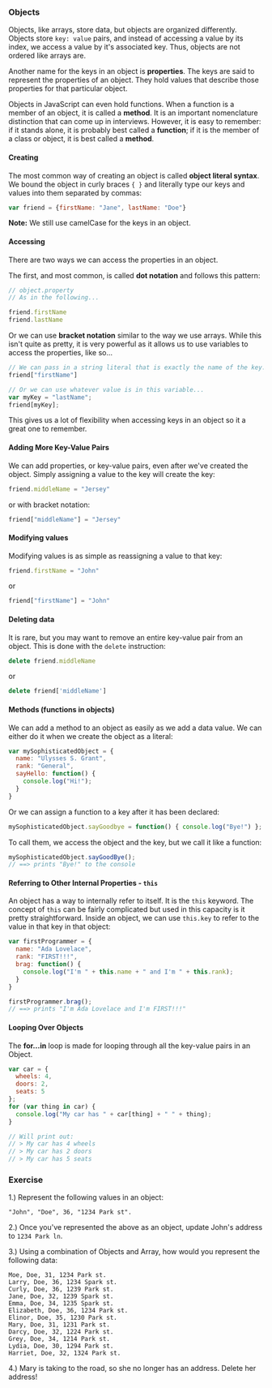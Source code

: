### Objects

Objects, like arrays, store data, but objects are organized differently. Objects store `key: value` pairs, and instead of accessing a value by its index, we access a value by it's associated key. Thus, objects are not ordered like arrays are.

Another name for the keys in an object is **properties**. The keys are said to represent the properties of an object. They hold values that describe those properties for that particular object.

Objects in JavaScript can even hold functions. When a function is a member of an object, it is called a **method**. It is an important nomenclature distinction that can come up in interviews. However, it is easy to remember: if it stands alone, it is probably best called a **function**; if it is the member of a class or object, it is best called a **method**.

#### Creating

The most common way of creating an object is called **object literal syntax**. We bound the object in curly braces `{ }` and literally type our keys and values into them separated by commas:

```js
var friend = {firstName: "Jane", lastName: "Doe"}
```

**Note:** We still use camelCase for the keys in an object.

#### Accessing

There are two ways we can access the properties in an object.

The first, and most common, is called **dot notation** and follows this pattern:

```js
// object.property
// As in the following...

friend.firstName
friend.lastName
```

Or we can use **bracket notation** similar to the way we use arrays. While this isn't quite as pretty, it is very powerful as it allows us to use variables to access the properties, like so...

```js
// We can pass in a string literal that is exactly the name of the key...
friend["firstName"]

// Or we can use whatever value is in this variable...
var myKey = "lastName";
friend[myKey];
```

This gives us a lot of flexibility when accessing keys in an object so it a great one to remember.

#### Adding More Key-Value Pairs

We can add properties, or key-value pairs, even after we've created the object. Simply assigning a value to the key will create the key:

```js
friend.middleName = "Jersey"
```
or with bracket notation:
```js
friend["middleName"] = "Jersey"
```

#### Modifying values

Modifying values is as simple as reassigning a value to that key:

```js
friend.firstName = "John"
```
or
```js
friend["firstName"] = "John"
```

#### Deleting data

It is rare, but you may want to remove an entire key-value pair from an object. This is done with the `delete` instruction:

```js
delete friend.middleName
```
or
```js
delete friend['middleName']
```

#### Methods (functions in objects)

We can add a method to an object as easily as we add a data value. We can either do it when we create the object as a literal:

```js
var mySophisticatedObject = {
  name: "Ulysses S. Grant",
  rank: "General",
  sayHello: function() {
    console.log("Hi!");
  }
}
```

Or we can assign a function to a key after it has been declared:

```js
mySophisticatedObject.sayGoodbye = function() { console.log("Bye!") };
```

To call them, we access the object and the key, but we call it like a function:

```js
mySophisticatedObject.sayGoodBye();
// ==> prints "Bye!" to the console
```

#### Referring to Other Internal Properties - `this`

An object has a way to internally refer to itself. It is the `this` keyword. The concept of `this` can be fairly complicated but used in this capacity is it pretty straightforward. Inside an object, we can use `this.key` to refer to the value in that key in that object:

```js
var firstProgrammer = {
  name: "Ada Lovelace",
  rank: "FIRST!!!",
  brag: function() {
    console.log("I'm " + this.name + " and I'm " + this.rank);
  }
}

firstProgrammer.brag();
// ==> prints "I'm Ada Lovelace and I'm FIRST!!!"
```

#### Looping Over Objects

The **for...in** loop is made for looping through all the key-value pairs in an Object.

```js
var car = {
  wheels: 4,
  doors: 2,
  seats: 5
};
for (var thing in car) {
  console.log("My car has " + car[thing] + " " + thing);
}

// Will print out:
// > My car has 4 wheels
// > My car has 2 doors
// > My car has 5 seats
```

### Exercise

1.) Represent the following values in an object:

````
"John", "Doe", 36, "1234 Park st".
````

2.) Once you've represented the above as an object, update John's address to `1234 Park ln`.

3.) Using a combination of Objects and Array, how would you represent the following data:

```
Moe, Doe, 31, 1234 Park st.
Larry, Doe, 36, 1234 Spark st.
Curly, Doe, 36, 1239 Park st.
Jane, Doe, 32, 1239 Spark st.
Emma, Doe, 34, 1235 Spark st.
Elizabeth, Doe, 36, 1234 Park st.
Elinor, Doe, 35, 1230 Park st.
Mary, Doe, 31, 1231 Park st.
Darcy, Doe, 32, 1224 Park st.
Grey, Doe, 34, 1214 Park st.
Lydia, Doe, 30, 1294 Park st.
Harriet, Doe, 32, 1324 Park st.
```

4.) Mary is taking to the road, so she no longer has an address. Delete her address!
